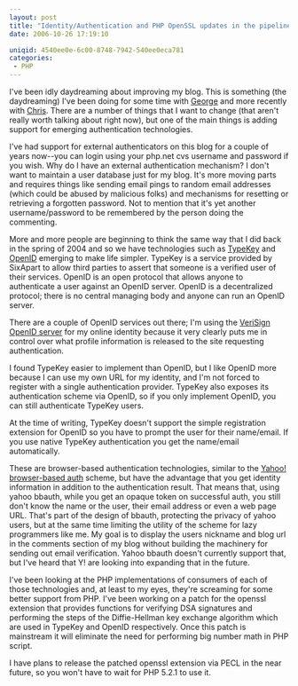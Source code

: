 ```yaml
---
layout: post
title: "Identity/Authentication and PHP OpenSSL updates in the pipeline"
date: 2006-10-26 17:19:10

uniqid: 4540ee0e-6c00-8748-7942-540ee0eca781
categories: 
 - PHP
---
```

<p>I've been idly daydreaming about improving my blog.  This is something (the daydreaming) I've been doing for some time with <a href="http://www.schlossnagle.org/~george/blog/">George</a> and more recently with <a href="http://shiflett.org/">Chris</a>.  There are a number of things that I want to change (that aren't really worth talking about right now), but one of the main things is adding support for emerging authentication technologies.   </p>
<p>I've had support for external authenticators on this blog for a couple of years now--you can login using your php.net cvs username and password if you wish.  Why do I have an external authentication mechanism?  I don't want to maintain a user database just for my blog.  It's more moving parts and requires things like sending email pings to random email addresses (which could be abused by malicious folks) and mechanisms for resetting or retrieving a forgotten password.  Not to mention that it's yet another username/password to be remembered by the person doing the commenting.   </p>
<p>More and more people are beginning to think the same way that I did back in the spring of 2004 and so we have technologies such as <a href="http://www.sixapart.com/typekey/">TypeKey</a> and <a href="http://openid.net">OpenID</a> emerging to make life simpler.  TypeKey is a service provided by SixApart to allow third parties to assert that someone is a verified user of their services.  OpenID is an open protocol that allows anyone to authenticate a user against an OpenID server.  OpenID is a decentralized protocol; there is no central managing body and anyone can run an OpenID server.   </p>
<p>There are a couple of OpenID services out there; I'm using the <a href="http://pip.verisignlabs.com/">VeriSign OpenID server</a> for my online identity because it very clearly puts me in control over what profile information is released to the site requesting authentication.   </p>
<p>I found TypeKey easier to implement than OpenID, but I like OpenID more because I can use my own URL for my identity, and I'm not forced to register with a single authentication provider. TypeKey also exposes its authentication scheme via OpenID, so if you only implement OpenID, you can still authenticate TypeKey users.   </p>
<p>At the time of writing, TypeKey doesn't support the simple registration extension for OpenID so you have to prompt the user for their name/email.  If you use native TypeKey authentication you get the name/email automatically.   </p>
<p>These are browser-based authentication technologies, similar to the <a href="http://developer.yahoo.com/auth/">Yahoo! browser-based auth</a> scheme, but have the advantage that you get identity information in addition to the authentication result.  That means that, using yahoo bbauth, while you get an opaque token on successful auth, you still don't know the name or the user, their email address or even a web page URL.  That's part of the design of bbauth, protecting the privacy of yahoo users, but at the same time limiting the utility of the scheme for lazy programmers like me.  My goal is to display the users nickname and blog url in the comments section of my blog without building the machinery for sending out email verification.  Yahoo bbauth doesn't currently support that, but I've heard that Y! are looking into expanding that in the future.   </p>
<p>I've been looking at the PHP implementations of consumers of each of those technologies and, at least to my eyes, they're screaming for some better support from PHP.  I've been working on a patch for the openssl extension that provides functions for verifying DSA signatures and performing the steps of the Diffie-Hellman key exchange algorithm which are used in TypeKey and OpenID respectively.  Once this patch is mainstream it will eliminate the need for performing big number math in PHP script.   </p>
<p>I have plans to release the patched openssl extension via PECL in the near future, so you won't have to wait for PHP 5.2.1 to use it.   </p>
<p>  </p>
